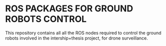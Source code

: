 # ROS PACKAGES FOR GROUND ROBOTS CONTROL
This repository contains all all the ROS nodes required to control the ground robots involved in the intership+thesis project, for drone surveillance.
